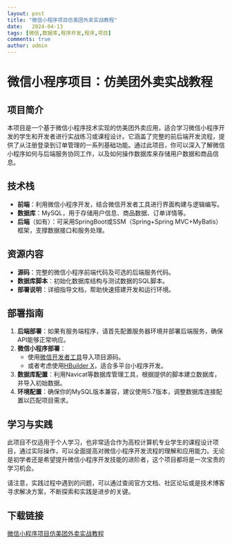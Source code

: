 ```yaml
---
layout: post
title: "微信小程序项目仿美团外卖实战教程"
date:   2024-04-13
tags: [微信,数据库,程序开发,程序,项目]
comments: true
author: admin
---
```

# 微信小程序项目：仿美团外卖实战教程

## 项目简介

本项目是一个基于微信小程序技术实现的仿美团外卖应用，适合学习微信小程序开发的学生和开发者进行实战练习或课程设计。它涵盖了完整的前后端开发流程，提供了从注册登录到订单管理的一系列基础功能。通过此项目，你可以深入了解微信小程序如何与后端服务协同工作，以及如何操作数据库来存储用户数据和商品信息。

## 技术栈

- **前端**：利用微信小程序开发，结合微信开发者工具进行界面构建与逻辑编写。
- **数据库**：MySQL，用于存储用户信息、商品数据、订单详情等。
- **后端**（如有）：可采用SpringBoot或SSM（Spring+Spring MVC+MyBatis）框架，支撑数据接口和服务处理。

## 资源内容

- **源码**：完整的微信小程序前端代码及可选的后端服务代码。
- **数据库脚本**：初始化数据库结构与测试数据的SQL脚本。
- **部署说明**：详细指导文档，帮助快速搭建开发和运行环境。

## 部署指南

1. **后端部署**：如果有服务端程序，请首先配置服务器环境并部署后端服务，确保API能够正常响应。
2. **微信小程序部署**：
   - 使用[微信开发者工具](https://developers.weixin.qq.com/miniprogram/dev/devtools/download.html)导入项目源码。
   - 或者考虑使用[HBuilder X](https://www.dcloud.io/hbuilderx.html)，适合多平台小程序开发。
3. **数据库配置**：利用Navicat等数据库管理工具，根据提供的脚本建立数据库，并导入初始数据。
4. **环境配置**：确保你的MySQL版本兼容，建议使用5.7版本，调整数据库连接配置以匹配项目需求。

## 学习与实践

此项目不仅适用于个人学习，也非常适合作为高校计算机专业学生的课程设计项目，通过实际操作，可以全面提高对微信小程序开发流程的理解和应用能力。无论是初学者还是希望提升微信小程序开发技能的进阶者，这个项目都将是一次宝贵的学习机会。

请注意，实践过程中遇到的问题，可以通过查阅官方文档、社区论坛或是技术博客寻求解决方案，不断探索和实践是进步的关键。

## 下载链接

[微信小程序项目仿美团外卖实战教程](https://pan.quark.cn/s/1c7e2869dc95)